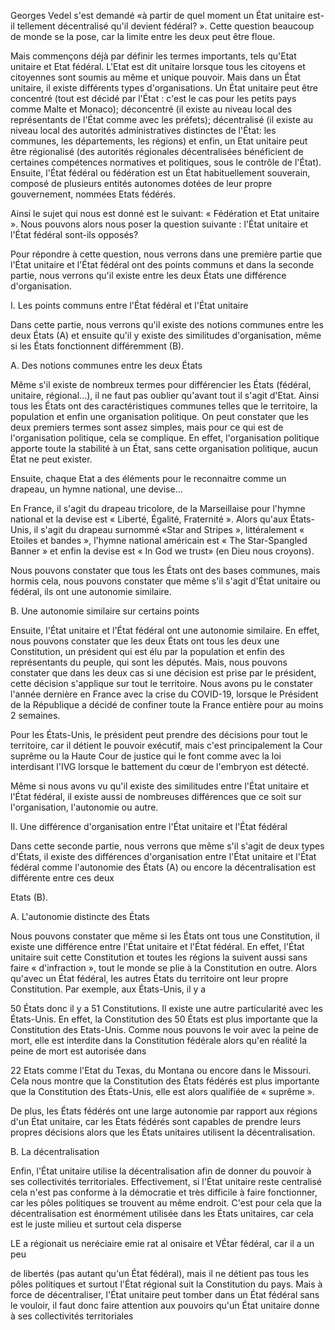 Georges Vedel s'est demandé «à partir de quel moment un État unitaire est-il tellement décentralisé qu'il devient fédéral? ». Cette question beaucoup de monde se la pose, car la limite entre les deux peut être floue.

Mais commençons déjà par définir les termes importants, tels qu'Etat unitaire et Etat fédéral. L'Etat est dit unitaire lorsque tous les citoyens et citoyennes sont soumis au même et unique pouvoir. Mais dans un État unitaire, il existe différents types d'organisations. Un État unitaire peut être concentré (tout est décidé par l'État : c'est le cas pour les petits pays comme Malte et Monaco); déconcentré (il existe au niveau local des représentants de l'État comme avec les préfets); décentralisé (il existe au niveau local des autorités administratives distinctes de l'État: les communes, les départements, les régions) et enfin, un Etat unitaire peut être régionalisé (des autorités régionales décentralisées bénéficient de certaines compétences normatives et politiques, sous le contrôle de l'État). Ensuite, l'État fédéral ou fédération est un État habituellement souverain, composé de plusieurs entités autonomes dotées de leur propre gouvernement, nommées Etats fédérés.

Ainsi le sujet qui nous est donné est le suivant: « Fédération et Etat unitaire ». Nous pouvons alors nous poser la question suivante : l'État unitaire et l'État fédéral sont-ils opposés?

Pour répondre à cette question, nous verrons dans une première partie que l'État unitaire et l'État fédéral ont des points communs et dans la seconde partie, nous verrons qu'il existe entre les deux États une différence d'organisation.

I. Les points communs entre l'État fédéral et l'État unitaire

Dans cette partie, nous verrons qu'il existe des notions communes entre les deux États (A) et ensuite qu'il y existe des similitudes d'organisation, même si les États fonctionnent différemment (B).

A. Des notions communes entre les deux États

Même s'il existe de nombreux termes pour différencier les États (fédéral, unitaire, régional...), il ne faut pas oublier qu'avant tout il s'agit d'Etat. Ainsi tous les États ont des caractéristiques communes telles que le territoire, la population et enfin une organisation politique. On peut constater que les deux premiers termes sont assez simples, mais pour ce qui est de l'organisation politique, cela se complique. En effet, l'organisation politique apporte toute la stabilité à un État, sans cette organisation politique, aucun État ne peut exister.

Ensuite, chaque Etat a des éléments pour le reconnaitre comme un drapeau, un hymne national, une devise...

En France, il s'agit du drapeau tricolore, de la Marseillaise pour l'hymne national et la devise est « Liberté, Égalité, Fraternité ». Alors qu'aux États-Unis, il s'agit du drapeau surnommé «Star and Stripes », littéralement « Etoiles et bandes », l'hymne national américain est « The Star-Spangled Banner » et enfin la devise est « In God we trust» (en Dieu nous croyons).

Nous pouvons constater que tous les États ont des bases communes, mais hormis cela, nous pouvons constater que même s'il s'agit d'État unitaire ou fédéral, ils ont une autonomie similaire.

B. Une autonomie similaire sur certains points

Ensuite, l'État unitaire et l'État fédéral ont une autonomie similaire. En effet, nous pouvons constater que les deux États ont tous les deux une Constitution, un président qui est élu par la population et enfin des représentants du peuple, qui sont les députés. Mais, nous pouvons constater que dans les deux cas si une décision est prise par le président, cette décision s'applique sur tout le territoire. Nous avons pu le constater l'année dernière en France avec la crise du COVID-19, lorsque le Président de la République a décidé de confiner toute la France entière pour au moins 2 semaines.

Pour les États-Unis, le président peut prendre des décisions pour tout le territoire, car il détient le pouvoir exécutif, mais c'est principalement la Cour suprême ou la Haute Cour de justice qui le font comme avec la loi interdisant l'IVG lorsque le battement du cœur de l'embryon est détecté.

Même si nous avons vu qu'il existe des similitudes entre l'État unitaire et l'État fédéral, il existe aussi de nombreuses différences que ce soit sur l'organisation, l'autonomie ou autre.

Il. Une différence d'organisation entre l'État unitaire et l'État fédéral

Dans cette seconde partie, nous verrons que même s'il s'agit de deux types d'États, il existe des différences d'organisation entre l'État unitaire et l'État fédéral comme l'autonomie des États (A) ou encore la décentralisation est différente entre ces deux

Etats (B).

A. L'autonomie distincte des États

Nous pouvons constater que même si les États ont tous une Constitution, il existe une différence entre l'État unitaire et l'État fédéral. En effet, l'État unitaire suit cette Constitution et toutes les régions la suivent aussi sans faire « d'infraction », tout le monde se plie à la Constitution en outre. Alors qu'avec un État fédéral, les autres États du territoire ont leur propre Constitution. Par exemple, aux États-Unis, il y a

50 États donc il y a 51 Constitutions. Il existe une autre particularité avec les États-Unis. En effet, la Constitution des 50 États est plus importante que la Constitution des Etats-Unis. Comme nous pouvons le voir avec la peine de mort, elle est interdite dans la Constitution fédérale alors qu'en réalité la peine de mort est autorisée dans

22 Etats comme l'Etat du Texas, du Montana ou encore dans le Missouri. Cela nous montre que la Constitution des États fédérés est plus importante que la Constitution des États-Unis, elle est alors qualifiée de « suprême ».

De plus, les États fédérés ont une large autonomie par rapport aux régions d'un État unitaire, car les États fédérés sont capables de prendre leurs propres décisions alors que les États unitaires utilisent la décentralisation.

B. La décentralisation

Enfin, l'État unitaire utilise la décentralisation afin de donner du pouvoir à ses collectivités territoriales. Effectivement, si l'État unitaire reste centralisé cela n'est pas conforme à la démocratie et très difficile à faire fonctionner, car les pôles politiques se trouvent au même endroit. C'est pour cela que la décentralisation est énormément utilisée dans les États unitaires, car cela est le juste milieu et surtout cela disperse

LE a régionait us neréciaire emie rat al onisaire et VÉtar fédéral, car il a un peu

de libertés (pas autant qu'un État fédéral), mais il ne détient pas tous les pôles politiques et surtout l'État régional suit la Constitution du pays. Mais à force de décentraliser, l'État unitaire peut tomber dans un État fédéral sans le vouloir, il faut donc faire attention aux pouvoirs qu'un État unitaire donne à ses collectivités territoriales